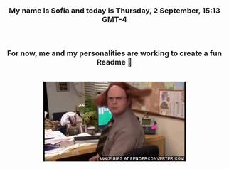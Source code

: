 


<div align="center">
<h3 >My name is Sofia and today is Thursday, 2 September, 15:13 GMT-4</h3><br>
<h3 >For now, me and my personalities are working to create a fun Readme 👋
</h3><br>
<img src='img/dwight.gif' alt='working...'/>
</div>
